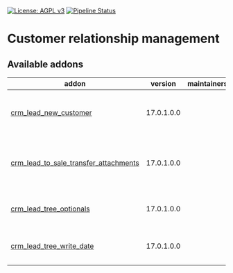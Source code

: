 [![License: AGPL v3](https://img.shields.io/badge/License-AGPL%20v3-blue.svg)](https://www.gnu.org/licenses/agpl-3.0)
[![Pipeline Status](https://gitlab.com/tawasta/odoo/crm/badges/17.0-dev/pipeline.svg)](https://gitlab.com/tawasta/odoo/crm/-/pipelines/)

Customer relationship management
================================

[//]: # (addons)

Available addons
----------------
addon | version | maintainers | summary
--- | --- | --- | ---
[crm_lead_new_customer](crm_lead_new_customer/) | 17.0.1.0.0 |  | New customer boolean toggle for CRM lead
[crm_lead_to_sale_transfer_attachments](crm_lead_to_sale_transfer_attachments/) | 17.0.1.0.0 |  | Converting opportunities to sales copies related attachments
[crm_lead_tree_optionals](crm_lead_tree_optionals/) | 17.0.1.0.0 |  | Customize optional-attributes in tree view
[crm_lead_tree_write_date](crm_lead_tree_write_date/) | 17.0.1.0.0 |  | Show last write date on crm lead tree view

[//]: # (end addons)
